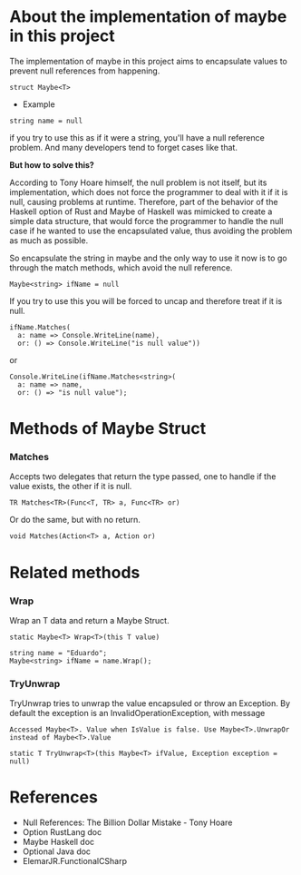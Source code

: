 # About the implementation of maybe in this project 

The implementation of maybe in this project aims to encapsulate values to prevent null references from happening.

`struct Maybe<T>`

* Example

```string name = null``` 

if you try to use this as if it were a string, you'll have a null reference problem. And many developers tend to forget cases like that.

**But how to solve this?**

According to Tony Hoare himself, the null problem is not itself, but its implementation, which does not force the programmer to deal with it if it is null, causing problems at runtime. Therefore, part of the behavior of the Haskell option of Rust and Maybe of Haskell was mimicked to create a simple data structure, that would force the programmer to handle the null case if he wanted to use the encapsulated value, thus avoiding the problem as much as possible.

So encapsulate the string in maybe and the only way to use it now is to go through the match methods, which avoid the null reference.

```Maybe<string> ifName = null```

If you try to use this you will be forced to uncap and therefore treat if it is null.

```
ifName.Matches(
  a: name => Console.WriteLine(name), 
  or: () => Console.WriteLine("is null value"))
```
or
```
Console.WriteLine(ifName.Matches<string>(
  a: name => name, 
  or: () => "is null value");
```

# Methods of Maybe Struct
### Matches

Accepts two delegates that return the type passed, one to handle if the value exists, the other if it is null.

`TR Matches<TR>(Func<T, TR> a, Func<TR> or)`

Or do the same, but with no return.

`void Matches(Action<T> a, Action or)`

 
# Related methods
### Wrap

Wrap an T data and return a Maybe Struct.

`static Maybe<T> Wrap<T>(this T value)`
```
string name = "Eduardo";
Maybe<string> ifName = name.Wrap();
```

### TryUnwrap

TryUnwrap tries to unwrap the value encapsuled or throw an Exception. By default the exception is an InvalidOperationException, with message 

```
Accessed Maybe<T>. Value when IsValue is false. Use Maybe<T>.UnwrapOr instead of Maybe<T>.Value
```

`static T TryUnwrap<T>(this Maybe<T> ifValue, Exception exception = null)`

# References 
- Null References: The Billion Dollar Mistake - Tony Hoare
- Option RustLang doc
- Maybe Haskell doc
- Optional Java doc
- ElemarJR.FunctionalCSharp
